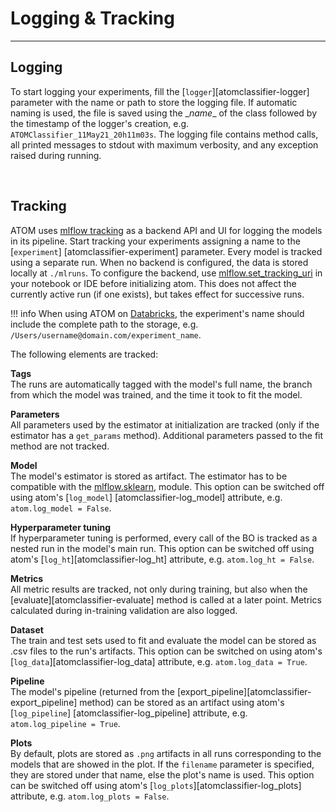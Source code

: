 # Logging & Tracking
--------------------

## Logging

To start logging your experiments, fill the [`logger`][atomclassifier-logger]
parameter with the name or path to store the logging file. If automatic
naming is used, the file is saved using the \__name__ of the class
followed by the timestamp of the logger's creation, e.g.
`ATOMClassifier_11May21_20h11m03s`. The logging file contains method
calls, all printed messages to stdout with maximum verbosity, and any
exception raised during running.

<br>

## Tracking

ATOM uses [mlflow tracking](https://www.mlflow.org/docs/latest/tracking.html)
as a backend API and UI for logging the models in its pipeline. Start
tracking your experiments assigning a name to the [`experiment`]
[atomclassifier-experiment] parameter. Every model is tracked using a
separate run. When no backend is configured, the data is stored locally
at `./mlruns`. To configure the backend, use [mlflow.set_tracking_uri](https://www.mlflow.org/docs/latest/python_api/mlflow.html#mlflow.set_tracking_uri)
in your notebook or IDE before initializing atom. This does not affect
the currently active run (if one exists), but takes effect for successive
runs.

!!! info
    When using ATOM on [Databricks](https://databricks.com/), the
    experiment's name should include the complete path to the storage,
    e.g. `/Users/username@domain.com/experiment_name`.

The following elements are tracked:

**Tags**<br>
The runs are automatically tagged with the model's full name, the branch
from which the model was trained, and the time it took to fit the model.

**Parameters**<br>
All parameters used by the estimator at initialization are tracked (only
if the estimator has a `get_params` method). Additional parameters passed
to the fit method are not tracked.

**Model**<br>
The model's estimator is stored as artifact. The estimator has to be
compatible with the [mlflow.sklearn](https://www.mlflow.org/docs/latest/python_api/mlflow.sklearn.html),
module. This option can be switched off using atom's [`log_model`]
[atomclassifier-log_model] attribute, e.g. `atom.log_model = False`.

**Hyperparameter tuning**<br>
If hyperparameter tuning is performed, every call of the BO is tracked
as a nested run in the model's main run. This option can be switched
off using atom's [`log_ht`][atomclassifier-log_ht] attribute, e.g.
`atom.log_ht = False`.

**Metrics**<br>
All metric results are tracked, not only during training, but also when
the [evaluate][atomclassifier-evaluate] method is called at a later point.
Metrics calculated during in-training validation are also logged.

**Dataset**<br>
The train and test sets used to fit and evaluate the model can be stored
as .csv files to the run's artifacts. This option can be switched on
using atom's [`log_data`][atomclassifier-log_data] attribute, e.g.
`atom.log_data = True`.

**Pipeline**<br>
The model's pipeline (returned from the [export_pipeline][atomclassifier-export_pipeline]
method) can be stored as an artifact using atom's [`log_pipeline`]
[atomclassifier-log_pipeline] attribute, e.g. `atom.log_pipeline = True`.

**Plots**<br>
By default, plots are stored as `.png` artifacts in all runs corresponding
to the models that are showed in the plot. If the `filename` parameter is
specified, they are stored under that name, else the plot's name is used.
This option can be switched off using atom's [`log_plots`][atomclassifier-log_plots]
attribute, e.g. `atom.log_plots = False`.

